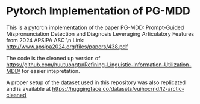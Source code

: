 # Pytorch Implementation of PG-MDD

This is a pytorch implementation of the paper PG-MDD: Prompt-Guided Mispronunciation Detection and Diagnosis Leveraging Articulatory Features from 2024 APSIPA ASC \n
Link: http://www.apsipa2024.org/files/papers/438.pdf

The code is the cleaned up version of https://github.com/huutuongtu/Refining-Linguistic-Information-Utilization-MDD/ for easier intepretation.

A proper setup of the dataset used in this repository was also replicated and is available at https://huggingface.co/datasets/vuihocrnd/l2-arctic-cleaned
